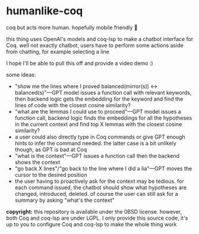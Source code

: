# humanlike-coq
coq but acts more human. hopefully mobile friendly 👀

this thing uses OpenAI's models and coq-lsp to make a chatbot interface for Coq. well not exactly chatbot, users have to perform some actions aside from chatting, for example selecting a line

I hope I'll be able to pull this off and provide a video demo :)

some ideas:
- "show me the lines where I proved balanced(mirror(s)) <-> balanced(s)"—GPT model issues a function call with relevant keywords, then backend logic gets the embedding for the keyword and find the lines of code with the closest cosine similarity?
- "what are the lemmas I could use to proceed"—GPT model issues a function call, backend logic finds the embeddings for all the hypotheses in the current context and find top X lemmas with the closest cosine similarity?
- a user could also directly type in Coq commands or give GPT enough hints to infer the command needed. the latter case is a bit unlikely though, as GPT is bad at Coq
- "what is the context"—GPT issues a function call then the backend shows the context
- "go back X lines"/"go back to the line where I did a lia"—GPT moves the cursor to the desired position
- the user having to proactively ask for the context may be tedious. for each command issued, the chatbot should show what hypotheses are changed, introduced, deleted. of course the user can still ask for a summary by asking "what's the context"

**copyright:** this repository is available under the 0BSD license. however, both Coq and coq-lsp are under LGPL. I only provide this source code, it's up to you to configure Coq and coq-lsp to make the whole thing work
